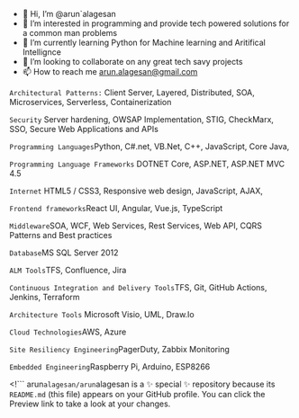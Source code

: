 - 👋 Hi, I’m @arun`alagesan
- 👀 I’m interested in programming and provide tech powered solutions for a common man problems
- 🌱 I’m currently learning Python for Machine learning and Aritifical Intellignce
- 💞️ I’m looking to collaborate on any great tech savy projects
- 📫 How to reach me arun.alagesan@gmail.com

`Architectural Patterns:` Client Server, Layered, Distributed, SOA, Microservices, Serverless, Containerization

`Security` Server hardening, OWSAP Implementation, STIG, CheckMarx, SSO, Secure Web Applications and APIs

`Programming Languages`Python, C#.net, VB.Net, C++, JavaScript, Core Java,

`Programming Language Frameworks` DOTNET Core, ASP.NET, ASP.NET MVC 4.5

`Internet` HTML5 / CSS3, Responsive web design, JavaScript, AJAX,

`Frontend frameworks`React UI, Angular, Vue.js, TypeScript

`Middleware`SOA, WCF, Web Services, Rest Services, Web API, CQRS Patterns and Best practices

`Database`MS SQL Server 2012

`ALM Tools`TFS, Confluence, Jira 

`Continuous Integration and Delivery Tools`TFS, Git, GitHub Actions, Jenkins, Terraform 

`Architecture Tools` Microsoft Visio, UML, Draw.Io 

`Cloud Technologies`AWS, Azure 

`Site Resiliency Engineering`PagerDuty, Zabbix Monitoring

`Embedded Engineering`Raspberry Pi, Arduino, ESP8266




<!```
arun`alagesan/arun`alagesan is a ✨ special ✨ repository because its `README.md` (this file) appears on your GitHub profile.
You can click the Preview link to take a look at your changes.
```>
